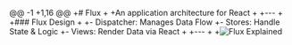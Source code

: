 @@ -1 +1,16 @@
+# Flux 
+
+An application architecture for React
+
+---
+
+### Flux Design
+
+- Dispatcher: Manages Data Flow
+- Stores: Handle State & Logic
+- Views: Render Data via React
+
+---
+
+![Flux Explained](https://facebook.github.io/flux/img/flux-simple-f8-diagram-explained-1300w.png)
